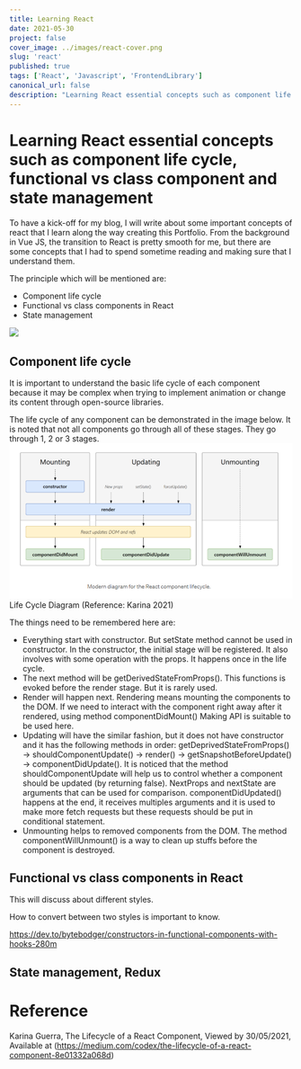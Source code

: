 ```yaml
---
title: Learning React
date: 2021-05-30
project: false
cover_image: ../images/react-cover.png
slug: 'react'
published: true
tags: ['React', 'Javascript', 'FrontendLibrary']
canonical_url: false
description: "Learning React essential concepts such as component life cycle, functional vs class component and state management"
---
```


# Learning React essential concepts such as component life cycle, functional vs class component and state management

To have a kick-off for my blog, I will write about some important concepts of react that I learn along the way creating this Portfolio. From the background in Vue JS, the transition to React is pretty smooth for me, but there are some concepts that I had to spend sometime reading and making sure that I understand them. 

The principle which will be mentioned are:
  
* Component life cycle
* Functional vs class components in React
* State management 

![](../images/lighthouse/lighthouse_html_report.png)


## Component life cycle

It is important to understand the basic life cycle of each component because it may be complex when trying to implement animation or change its content through open-source libraries.

The life cycle of any component can be demonstrated in the image below. It is noted that not all components go through all of these stages. They go through 1, 2 or 3 stages.
![](../images/react_lc.png)
Life Cycle Diagram (Reference: Karina 2021)

The things need to be remembered here are:
* Everything start with constructor. But setState method cannot be used in constructor. In the constructor, the initial stage will be registered. It also involves with some operation with the props. It happens once in the life cycle.
* The next method will be getDerivedStateFromProps(). This functions is evoked before the render stage. But it is rarely used.
* Render will happen next. Rendering means mounting the components to the DOM. If we need to interact with the component right away after it rendered, using method componentDidMount() Making API is suitable to be used here.
* Updating will have the similar fashion, but it does not have constructor and it has the following methods in order: getDeprivedStateFromProps() -> shouldComponentUpdate() -> render() -> getSnapshotBeforeUpdate() -> componentDidUpdate(). It is noticed that the method shouldComponentUpdate will help us to control whether a component should be updated (by returning false). NextProps and nextState are arguments that can be used for comparison. componentDidUpdated() happens at the end, it receives multiples arguments and it is used to make more fetch requests but these requests should be put in conditional statement.
* Unmounting helps to removed components from the DOM. The method componentWillUnmount() is a way to clean up stuffs before the component is destroyed. 

## Functional vs class components in React

This will discuss about different styles.

How to convert between two styles is important to know.

https://dev.to/bytebodger/constructors-in-functional-components-with-hooks-280m

## State management, Redux


# Reference
Karina Guerra, The Lifecycle of a React Component, Viewed by 30/05/2021, Available at (https://medium.com/codex/the-lifecycle-of-a-react-component-8e01332a068d)

